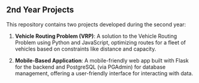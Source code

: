 ## 2nd Year Projects

This repository contains two projects developed during the second year:

1. **Vehicle Routing Problem (VRP)**: A solution to the Vehicle Routing Problem using Python and JavaScript, optimizing routes for a fleet of vehicles based on constraints like distance and capacity.

2. **Mobile-Based Application**: A mobile-friendly web app built with Flask for the backend and PostgreSQL (via PGAdmin) for database management, offering a user-friendly interface for interacting with data.
